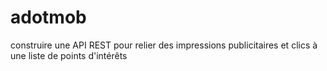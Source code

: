 # adotmob
 construire une API REST pour relier des impressions publicitaires et clics à une liste de points d'intérêts
